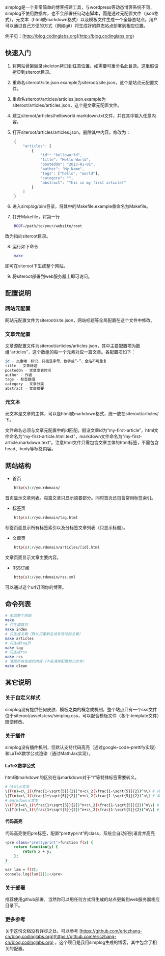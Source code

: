 simplog是一个非常简单的博客搭建工具，与wordpress等动态博客系统不同，simplog不使用数据库，也不会部署任何动态脚本，而是通过元配置文件（json格式），元文本（html或markdown格式）以及模板文件生成一个全静态站点。用户可以通过自己方便的方式（例如git）将生成好的静态站点部署到相应位置。

例子见：[http://blog.codinglabs.org](http://blog.codinglabs.org)

## 快速入门
1. 将网站骨架目录skeleton拷贝到任意位置，如需要可重命名此目录。这里假设拷贝到siteroot目录。

2. 重命名siteroot/site.json.example为siteroot/site.json，这个是站点元配置文件。

3. 重命名siteroot/articles/articles.json.example为siteroot/articles/articles.json，这个是文章元配置文件。

4. 建立siteroot/articles/helloworld.markdown.txt文件，并在其中输入任意内容。

5. 打开siteroot/articles/articles.json，删除其中内容，修改为：
```javascript
    {
        "articles": [
            {
                "id": "helloworld",
                "title": "Hello World",
                "postedOn": "2013-01-01",
                "author": "My Name",
                "tags": ["hello", "world"],
                "category": "",
                "abstract": "This is my first article!"
            }
        ]
    }
```

6. 进入simplog/bin/目录，将其中的Makefile.example重命名为Makefile。

7. 打开Makefile，将第一行
```bash
	ROOT=/path/to/your/website/root
```
改为指向siteroot目录。

8. 运行如下命令
```bash
	make
```
即可在siteroot下生成整个网站。

9. 将siteroot部署到web服务器上即可访问。

## 配置说明
### 网站元配置
网站元配置文件为siteroot/site.json，网站标题等全局配置在这个文件中修改。

### 文章元配置
文章源配置文件为siteroot/articles/articles.json，其中主要配置项为数组“articles”，这个数组的每一个元素对应一篇文章。各配置项如下：

```bash
id - 文章唯一标识，只能是字母、数字或“-”，全站不可重复
title - 文章标题
postedOn - 文章发表时间
author - 作者
tags - 标签数组
category - 文章分类
abstract - 文章摘要
```

### 元文本
元文本是文章的主体，可以是html或markdown格式，统一放在siteroot/articles/下。

文件命名必须与文章元配置中的id匹配。假设文章id为“my-first-article”，html文件命名为“my-first-article.html.text”，markdown文件命名为“my-first-article.markdown.text”。注意html文件只需包含文章主体的html标签，不需包含head、body等标签内容。

## 网站结构
+ 首页
```bash
    http(s)://yourdomain/
```
首页显示文章列表。每篇文章只显示摘要部分。同时首页还包含常用标签索引。

+ 标签页
```bash
    http(s)://yourdomain/tag.html
```
标签页面显示所有标签索引以及分标签文章列表（只显示标题）。

+ 文章页
```bash
    http(s)://yourdomain/articles/[id].html
```
文章页面显示文章主要内容。

+ RSS订阅
```bash
    http(s)://yourdomain/rss.xml
```
可以通过这个url订阅你的博客。

## 命令列表
```bash
# 生成整个网站
make
# 只生成首页
make index
# 只生成文章（默认只重新生成有改动的文章）
make articles
# 只生成tag页
make tag
# 只生成rss
make rss
# 清除所有生成的内容（不会清除配置和元文本）
make clean
```

## 其它说明
### 关于自定义样式
simplog没有提供任何皮肤、模板之类的概念或机制，整个站点只有一个css文件位于siteroot/assets/css/simplog.css，可以配合模板文件（各个.template文件）随便修改。

### 关于插件
simplog没有插件机制，但默认支持代码高亮（通过google-code-prettify实现）和LaTeX数学公式渲染（通过MathJax实现）。

#### LaTeX数学公式
html和markdown的区别在与markdown对于“\”等特殊标签需要转义。
```bash
# html元文本
\(T(n)=c\_1(\frac{1+\sqrt{5}}{2})^n+c\_2(\frac{1-\sqrt{5}}{2})^n\) # 内嵌
\[T(n)=c\_1(\frac{1+\sqrt{5}}{2})^n+c\_2(\frac{1-\sqrt{5}}{2})^n\] # 单行
# markdown元文本
\\(T(n)=c\_1(\frac{1+\sqrt{5}}{2})^n+c\_2(\frac{1-\sqrt{5}}{2})^n\\) # 内嵌
\\[T(n)=c\_1(\frac{1+\sqrt{5}}{2})^n+c\_2(\frac{1-\sqrt{5}}{2})^n\\] # 单行
```

#### 代码高亮
代码高亮使用pre标签，配置“prettyprint”的class，系统会自动识别语言并高亮
```bash
<pre class="prettyprint">function f(x) {
    return function(y) {
        return x + y;
    };
}

var lam = f(7);
console.log(lam(2));</pre>
```

### 关于部署
推荐使用github部署，当然你可以用任何方式将生成的站点更新到web服务器相应目录下。

### 更多参考
关于这份文档没有详尽之处，可以参考 [https://github.com/ericzhang-cn/blog.codinglabs.org](https://github.com/ericzhang-cn/blog.codinglabs.org) 。这个项目是我用simplog生成的博客，其中包含了相关的配置。
